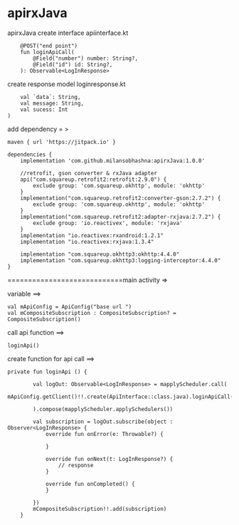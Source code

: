 # apirxJava
apirxJava
create interface  apiinterface.kt

``` @FormUrlEncoded
    @POST("end point") 
    fun loginApiCall(
        @Field("number") number: String?,
        @Field("id") id: String?,
    ): Observable<LogInResponse>
```
create response model loginresponse.kt

```data class LogInResponse(
    val `data`: String,
    val message: String,
    val sucess: Int
)
```
add dependency = > 

```
maven { url 'https://jitpack.io' }
```
```
dependencies {
    implementation 'com.github.milansobhashna:apirxJava:1.0.0'

    //retrofit, gson converter & rxJava adapter
    api("com.squareup.retrofit2:retrofit:2.9.0") {
        exclude group: 'com.squareup.okhttp', module: 'okhttp'
    }
    implementation("com.squareup.retrofit2:converter-gson:2.7.2") {
        exclude group: 'com.squareup.okhttp', module: 'okhttp'
    }
    implementation("com.squareup.retrofit2:adapter-rxjava:2.7.2") {
        exclude group: 'io.reactivex', module: 'rxjava'
    }
    implementation "io.reactivex:rxandroid:1.2.1"
    implementation "io.reactivex:rxjava:1.3.4"

    implementation "com.squareup.okhttp3:okhttp:4.4.0"
    implementation "com.squareup.okhttp3:logging-interceptor:4.4.0"
}
```

============================main activity => 

variable ==>
```
val mApiConfig = ApiConfig("base url ") 
val mCompositeSubscription : CompositeSubscription? = CompositeSubscription()
```
call api function ==>
```
loginApi()
```
create function for api call ==>
```
private fun loginApi () {
        
        val logOut: Observable<LogInResponse> = mapplyScheduler.call(
            mApiConfig.getClient()!!.create(ApiInterface::class.java).loginApiCall("number","id")

        ).compose(mapplyScheduler.applySchedulers())

        val subscription = logOut.subscribe(object : Observer<LogInResponse> {
            override fun onError(e: Throwable?) {

            }

            override fun onNext(t: LogInResponse?) {
                // response
            }

            override fun onCompleted() {
            }

        })
        mCompositeSubscription!!.add(subscription)
    }
```
